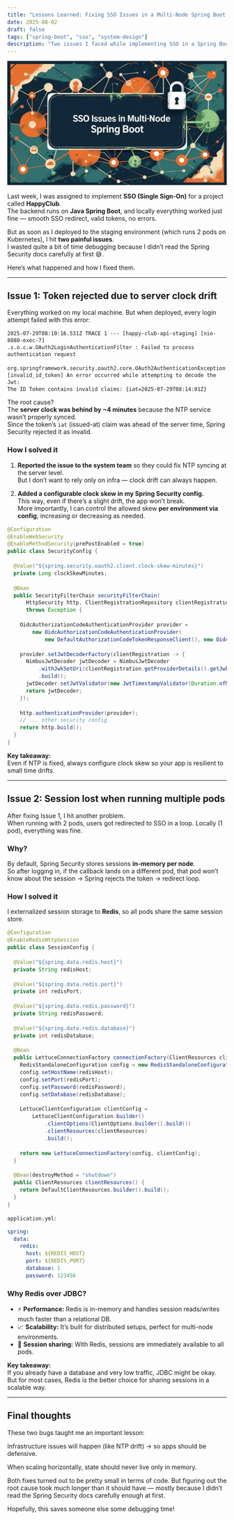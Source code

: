 ```yaml
---
title: "Lessons Learned: Fixing SSO Issues in a Multi-Node Spring Boot App"
date: 2025-08-02
draft: false
tags: ["spring-boot", "sso", "system-design"]
description: "Two issues I faced while implementing SSO in a Spring Boot app running on multiple Kubernetes pods, and how I fixed them."
---
```


<p align="center">
  <img src="/images/post3/sso-issue-banner.jpg" alt="Single Server Diagram" width="800" />
</p>

Last week, I was assigned to implement **SSO (Single Sign-On)** for a project called **HappyClub**.  
The backend runs on **Java Spring Boot**, and locally everything worked just fine — smooth SSO redirect, valid tokens, no errors.

But as soon as I deployed to the staging environment (which runs 2 pods on Kubernetes), I hit **two painful issues**.  
I wasted quite a bit of time debugging because I didn’t read the Spring Security docs carefully at first 😅.

Here’s what happened and how I fixed them.

---

## Issue 1: Token rejected due to server clock drift

Everything worked on my local machine. But when deployed, every login attempt failed with this error:

```log
2025-07-29T08:10:16.531Z TRACE 1 --- [happy-club-api-staging] [nio-8080-exec-7]
.s.o.c.w.OAuth2LoginAuthenticationFilter : Failed to process authentication request

org.springframework.security.oauth2.core.OAuth2AuthenticationException:
[invalid_id_token] An error occurred while attempting to decode the Jwt:
The ID Token contains invalid claims: {iat=2025-07-29T08:14:01Z}
```

The root cause?  
The **server clock was behind by ~4 minutes** because the NTP service wasn’t properly synced.  
Since the token’s `iat` (issued-at) claim was ahead of the server time, Spring Security rejected it as invalid.

### How I solved it

1. **Reported the issue to the system team** so they could fix NTP syncing at the server level.  
   But I don’t want to rely only on infra — clock drift can always happen.

2. **Added a configurable clock skew in my Spring Security config.**  
   This way, even if there’s a slight drift, the app won’t break.  
   More importantly, I can control the allowed skew **per environment via config**, increasing or decreasing as needed.

```java
@Configuration
@EnableWebSecurity
@EnableMethodSecurity(prePostEnabled = true)
public class SecurityConfig {

  @Value("${spring.security.oauth2.client.clock-skew-minutes}")
  private Long clockSkewMinutes;

  @Bean
  public SecurityFilterChain securityFilterChain(
      HttpSecurity http, ClientRegistrationRepository clientRegistrationRepository)
      throws Exception {

    OidcAuthorizationCodeAuthenticationProvider provider =
        new OidcAuthorizationCodeAuthenticationProvider(
            new DefaultAuthorizationCodeTokenResponseClient(), new OidcUserService());

    provider.setJwtDecoderFactory(clientRegistration -> {
      NimbusJwtDecoder jwtDecoder = NimbusJwtDecoder
          .withJwkSetUri(clientRegistration.getProviderDetails().getJwkSetUri())
          .build();
      jwtDecoder.setJwtValidator(new JwtTimestampValidator(Duration.ofMinutes(clockSkewMinutes)));
      return jwtDecoder;
    });

    http.authenticationProvider(provider);
    // ... other security config
    return http.build();
  }
}
```

**Key takeaway:**  
Even if NTP is fixed, always configure clock skew so your app is resilient to small time drifts.

---

## Issue 2: Session lost when running multiple pods

After fixing Issue 1, I hit another problem.  
When running with 2 pods, users got redirected to SSO in a loop. Locally (1 pod), everything was fine.

### Why?

By default, Spring Security stores sessions **in-memory per node**.  
So after logging in, if the callback lands on a different pod, that pod won’t know about the session → Spring rejects the token → redirect loop.

### How I solved it

I externalized session storage to **Redis**, so all pods share the same session store.

```java
@Configuration
@EnableRedisHttpSession
public class SessionConfig {

  @Value("${spring.data.redis.host}")
  private String redisHost;

  @Value("${spring.data.redis.port}")
  private int redisPort;

  @Value("${spring.data.redis.password}")
  private String redisPassword;

  @Value("${spring.data.redis.database}")
  private int redisDatabase;

  @Bean
  public LettuceConnectionFactory connectionFactory(ClientResources clientResources) {
    RedisStandaloneConfiguration config = new RedisStandaloneConfiguration();
    config.setHostName(redisHost);
    config.setPort(redisPort);
    config.setPassword(redisPassword);
    config.setDatabase(redisDatabase);

    LettuceClientConfiguration clientConfig =
        LettuceClientConfiguration.builder()
            .clientOptions(ClientOptions.builder().build())
            .clientResources(clientResources)
            .build();

    return new LettuceConnectionFactory(config, clientConfig);
  }

  @Bean(destroyMethod = "shutdown")
  public ClientResources clientResources() {
    return DefaultClientResources.builder().build();
  }
}
```

`application.yml`:

```yaml
spring:
  data:
    redis:
      host: ${REDIS_HOST}
      port: ${REDIS_PORT}
      database: 1
      password: 123456
```

### Why Redis over JDBC?

- ⚡ **Performance:** Redis is in-memory and handles session reads/writes much faster than a relational DB.  
- 📈 **Scalability:** It’s built for distributed setups, perfect for multi-node environments.  
- 🔄 **Session sharing:** With Redis, sessions are immediately available to all pods.

**Key takeaway:**  
If you already have a database and very low traffic, JDBC might be okay.  
But for most cases, Redis is the better choice for sharing sessions in a scalable way.

---

## Final thoughts

These two bugs taught me an important lesson:

Infrastructure issues will happen (like NTP drift) → so apps should be defensive.

When scaling horizontally, state should never live only in memory.

Both fixes turned out to be pretty small in terms of code.
But figuring out the root cause took much longer than it should have — mostly because I didn’t read the Spring Security docs carefully enough at first.

Hopefully, this saves someone else some debugging time!

